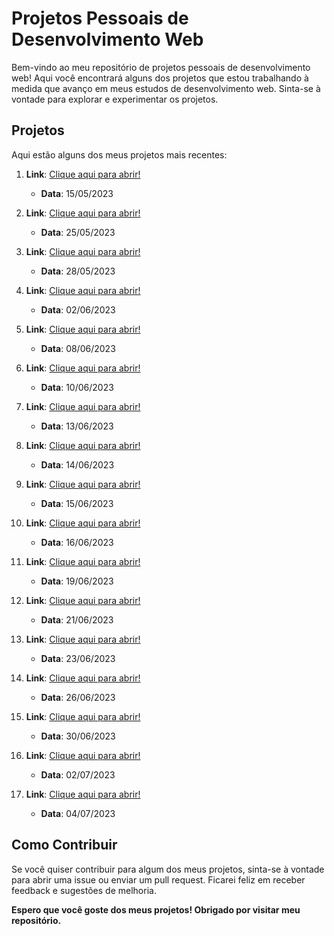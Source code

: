 # Projetos Pessoais de Desenvolvimento Web

Bem-vindo ao meu repositório de projetos pessoais de desenvolvimento web! Aqui você encontrará alguns dos projetos que estou trabalhando à medida que avanço em meus estudos de desenvolvimento web. Sinta-se à vontade para explorar e experimentar os projetos.

## Projetos

Aqui estão alguns dos meus projetos mais recentes:

1. **Link**: [Clique aqui para abrir!](https://flaviojeferson.github.io/projetos/first-website/index.html)

   - **Data**: 15/05/2023

2. **Link**: [Clique aqui para abrir!](https://flaviojeferson.github.io/projetos/website-android/index.html)

   - **Data**: 25/05/2023

3. **Link**: [Clique aqui para abrir!](https://flaviojeferson.github.io/projetos/website-cordel/index.html)

   - **Data**: 28/05/2023

4. **Link**: [Clique aqui para abrir!](https://flaviojeferson.github.io/projetos/website-social/index.html)

   - **Data**: 02/06/2023

5. **Link**: [Clique aqui para abrir!](https://flaviojeferson.github.io/projetos/website-login/index.html)

   - **Data**: 08/06/2023

6. **Link**: [Clique aqui para abrir!](https://flaviojeferson.github.io/projetos/landing-page-01/index.html)

   - **Data**: 10/06/2023

7. **Link**: [Clique aqui para abrir!](https://flaviojeferson.github.io/projetos/photo-gallery/index.html)

   - **Data**: 13/06/2023

8. **Link**: [Clique aqui para abrir!](https://flaviojeferson.github.io/projetos/responsive-cards/index.html)

   - **Data**: 14/06/2023

9. **Link**: [Clique aqui para abrir!](https://flaviojeferson.github.io/projetos/qr-code-component/index.html)

   - **Data**: 15/06/2023

10. **Link**: [Clique aqui para abrir!](https://flaviojeferson.github.io/projetos/summary/index.html)

    - **Data**: 16/06/2023

11. **Link**: [Clique aqui para abrir!](https://flaviojeferson.github.io/projetos/grid-section/index.html)

    - **Data**: 19/06/2023

12. **Link**: [Clique aqui para abrir!](https://flaviojeferson.github.io/projetos/chat-app-css-illustration/index.html)

    - **Data**: 21/06/2023

13. **Link**: [Clique aqui para abrir!](https://flaviojeferson.github.io/projetos/fylo-data-storage/index.html)

    - **Data**: 23/06/2023

14. **Link**: [Clique aqui para abrir!](https://flaviojeferson.github.io/projetos/interactive-rating/index.html)

    - **Data**: 26/06/2023

15. **Link**: [Clique aqui para abrir!](https://flaviojeferson.github.io/projetos/faq-accordion-card/index.html)

    - **Data**: 30/06/2023

16. **Link**: [Clique aqui para abrir!](https://flaviojeferson.github.io/projetos/intro-component-with-signup/index.html)
    - **Data**: 02/07/2023

17. **Link**: [Clique aqui para abrir!](https://flaviojeferson.github.io/projetos/age-calculator/index.html)
    - **Data**: 04/07/2023

## Como Contribuir

Se você quiser contribuir para algum dos meus projetos, sinta-se à vontade para abrir uma issue ou enviar um pull request. Ficarei feliz em receber feedback e sugestões de melhoria.

**Espero que você goste dos meus projetos! Obrigado por visitar meu repositório.**
